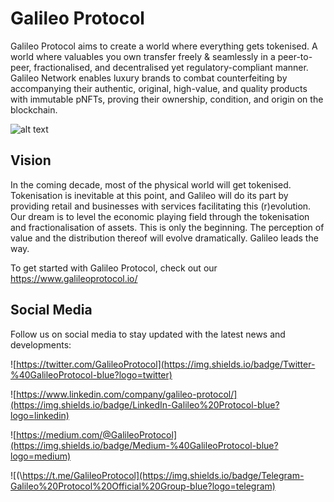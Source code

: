 # Galileo Protocol

Galileo Protocol aims to create a world where everything gets tokenised. A world where valuables you own transfer freely & seamlessly in a peer-to-peer, fractionalised, and decentralised yet regulatory-compliant manner.
Galileo Network enables luxury brands to combat counterfeiting by accompanying their authentic, original, high-value, and quality products with immutable pNFTs, proving their ownership, condition, and origin on the blockchain.  



  ![alt text](https://demo.galileoprotocol.io/static/media/galileo.0c691f45.png)



## Vision

In the coming decade, most of the physical world will get tokenised. Tokenisation is inevitable at this point, and Galileo will do its part by providing retail and businesses with services facilitating this (r)evolution.
Our dream is to level the economic playing field through the tokenisation and fractionalisation of assets. This is only the beginning. The perception of value and the distribution thereof will evolve dramatically. Galileo leads the way.

To get started with Galileo Protocol, check out our https://www.galileoprotocol.io/
 
 
## Social Media

Follow us on social media to stay updated with the latest news and developments:

![https://twitter.com/GalileoProtocol](https://img.shields.io/badge/Twitter-%40GalileoProtocol-blue?logo=twitter)

![https://www.linkedin.com/company/galileo-protocol/](https://img.shields.io/badge/LinkedIn-Galileo%20Protocol-blue?logo=linkedin)

![https://medium.com/@GalileoProtocol](https://img.shields.io/badge/Medium-%40GalileoProtocol-blue?logo=medium)

![(\https://t.me/GalileoProtocol](https://img.shields.io/badge/Telegram-Galileo%20Protocol%20Official%20Group-blue?logo=telegram)
